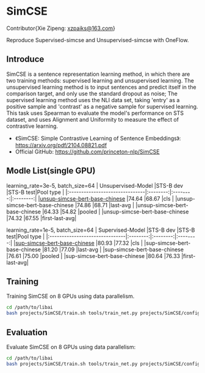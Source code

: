 # SimCSE
Contributor{Xie Zipeng: xzpaiks@163.com}

Reproduce Supervised-simcse and Unsupervised-simcse with OneFlow.

## Introduce
SimCSE is a sentence representation learning method, in which there are two training methods: supervised learning and unsupervised learning. The unsupervised learning method is to input sentences and predict itself in the comparison target, and only use the standard dropout as noise; The supervised learning method uses the NLI data set, taking 'entry' as a positive sample and 'contrast' as a negative sample for supervised learning. This task uses Spearman to evaluate the model's performance on STS dataset, and uses Alignment and Uniformity to measure the effect of contrastive learning. 
- 《SimCSE: Simple Contrastive Learning of Sentence Embeddings》: https://arxiv.org/pdf/2104.08821.pdf
- Official GitHub: https://github.com/princeton-nlp/SimCSE

## Modle List(single GPU)
learning_rate=3e-5, batch_size=64
|      Unsupervised-Model        |STS-B dev |STS-B test|Pool type |
|:-------------------------------|:--------:|:--------:|:--------:|
|[unsup-simcse-bert-base-chinese](http://oneflow-public.oss-cn-beijing.aliyuncs.com/model_zoo/LiBai/SimCSE/unsup-simcse-bert-base-chinese.zip)  |74.64     |68.67     |cls           |
|unsup-simcse-bert-base-chinese  |74.86     |68.71     |last-avg      |
|unsup-simcse-bert-base-chinese  |64.33     |54.82     |pooled        |
|unsup-simcse-bert-base-chinese  |74.32     |67.55     |first-last-avg|

learning_rate=1e-5, batch_size=64
|       Supervised-Model         |STS-B dev |STS-B test|Pool type |
|:-------------------------------|:--------:|:--------:|:--------:|
|[sup-simcse-bert-base-chinese](http://oneflow-public.oss-cn-beijing.aliyuncs.com/model_zoo/LiBai/SimCSE/sup-simcse-bert-base-chinese.zip)    |80.93     |77.32     |cls         |
|sup-simcse-bert-base-chinese    |81.20     |77.09     |last-avg    |
|sup-simcse-bert-base-chinese    |76.61     |75.00     |pooled      |
|sup-simcse-bert-base-chinese    |80.64     |76.33     |first-last-avg|

## Training
Training SimCSE on 8 GPUs using data parallelism.
```bash
cd /path/to/libai
bash projects/SimCSE/train.sh tools/train_net.py projects/SimCSE/configs/config_simcse_unsup.py 8
```

## Evaluation
Evaluate SimCSE on 8 GPUs using data parallelism:
```bash
cd /path/to/libai
bash projects/SimCSE/train.sh tools/train_net.py projects/SimCSE/configs/config_simcse_unsup.py 8 --eval-only
```

